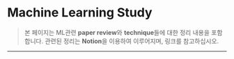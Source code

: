 # Machine Learning Study
> 본 페이지는 ML관련 **paper review**와 **technique**들에 대한 정리 내용을 포함합니다. 
> 관련된 정리는 **Notion**을 이용하여 이루어지며, 링크를 참고하십시오.
--------

